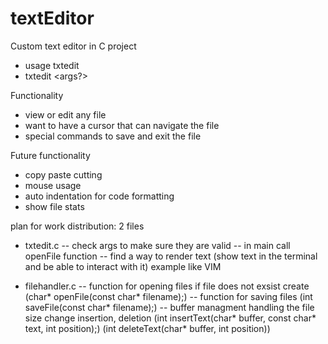# textEditor
Custom text editor in C project

- usage txtedit <directory>
- txtedit <directory> <args?>

Functionality
- view or edit any file
- want to have a cursor that can navigate the file
- special commands to save and exit the file

Future functionality
- copy paste cutting
- mouse usage
- auto indentation for code formatting
- show file stats

plan for work distribution:
2 files
- txtedit.c
-- check args to make sure they are valid
-- in main call openFile function
-- find a way to render text (show text in the terminal and be able to interact with it) example like VIM

- filehandler.c
-- function for opening files if file does not exsist create
(char* openFile(const char* filename);)
-- function for saving files 
(int saveFile(const char* filename);)
-- buffer managment handling the file size change insertion, deletion 
(int insertText(char* buffer, const char* text, int position);)
(int deleteText(char* buffer, int position))